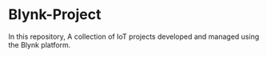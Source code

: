 # Blynk-Project
In this repository, A collection of IoT projects developed and managed using the Blynk platform.
